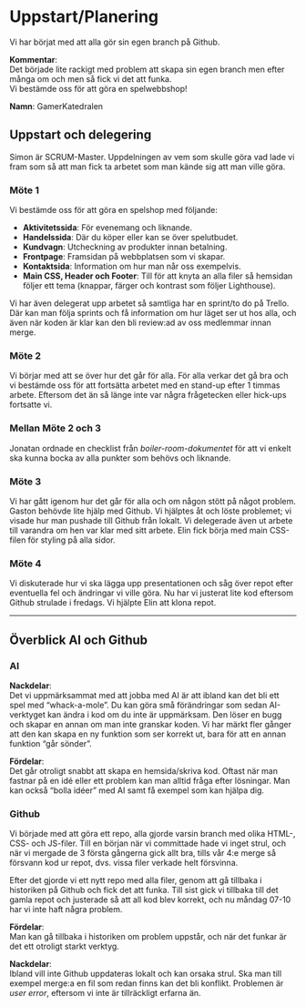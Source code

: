 # Uppstart/Planering
Vi har börjat med att alla gör sin egen branch på Github.

**Kommentar**:  
Det började lite rackigt med problem att skapa sin egen branch men efter många om och men så fick vi det att funka.  
Vi bestämde oss för att göra en spelwebbshop!

**Namn**: GamerKatedralen

## Uppstart och delegering
Simon är SCRUM-Master. Uppdelningen av vem som skulle göra vad lade vi fram som så att man fick ta arbetet som man kände sig att man ville göra.

### Möte 1
Vi bestämde oss för att göra en spelshop med följande: 

- **Aktivitetssida**: För evenemang och liknande.
- **Handelssida**: Där du köper eller kan se över spelutbudet.
- **Kundvagn**: Utcheckning av produkter innan betalning.
- **Frontpage**: Framsidan på webbplatsen som vi skapar.
- **Kontaktsida**: Information om hur man når oss exempelvis.
- **Main CSS, Header och Footer**: Till för att knyta an alla filer så hemsidan följer ett tema (knappar, färger och kontrast som följer Lighthouse).

Vi har även delegerat upp arbetet så samtliga har en sprint/to do på Trello. Där kan man följa sprints och få information om hur läget ser ut hos alla, och även när koden är klar kan den bli review:ad av oss medlemmar innan merge.

### Möte 2
Vi börjar med att se över hur det går för alla. För alla verkar det gå bra och vi bestämde oss för att fortsätta arbetet med en stand-up efter 1 timmas arbete. Eftersom det än så länge inte var några frågetecken eller hick-ups fortsatte vi.

### Mellan Möte 2 och 3
Jonatan ordnade en checklist från *boiler-room-dokumentet* för att vi enkelt ska kunna bocka av alla punkter som behövs och liknande.

### Möte 3
Vi har gått igenom hur det går för alla och om någon stött på något problem. Gaston behövde lite hjälp med Github. Vi hjälptes åt och löste problemet; vi visade hur man pushade till Github från lokalt. Vi delegerade även ut arbete till varandra om hen var klar med sitt arbete. Elin fick börja med main CSS-filen för styling på alla sidor.

### Möte 4
Vi diskuterade hur vi ska lägga upp presentationen och såg över repot efter eventuella fel och ändringar vi ville göra. Nu har vi justerat lite kod eftersom Github strulade i fredags. Vi hjälpte Elin att klona repot.

---

## Överblick AI och Github

### AI
**Nackdelar**:  
Det vi uppmärksammat med att jobba med AI är att ibland kan det bli ett spel med “whack-a-mole”. Du kan göra små förändringar som sedan AI-verktyget kan ändra i kod om du inte är uppmärksam. Den löser en bugg och skapar en annan om man inte granskar koden. Vi har märkt fler gånger att den kan skapa en ny funktion som ser korrekt ut, bara för att en annan funktion “går sönder”. 

**Fördelar**:  
Det går otroligt snabbt att skapa en hemsida/skriva kod. Oftast när man fastnar på en idé eller ett problem kan man alltid fråga efter lösningar. Man kan också “bolla idéer” med AI samt få exempel som kan hjälpa dig.

### Github
Vi började med att göra ett repo, alla gjorde varsin branch med olika HTML-, CSS- och JS-filer. Till en början när vi committade hade vi inget strul, och när vi mergade de 3 första gångerna gick allt bra, tills vår 4:e merge så försvann kod ur repot, dvs. vissa filer verkade helt försvinna. 

Efter det gjorde vi ett nytt repo med alla filer, genom att gå tillbaka i historiken på Github och fick det att funka. Till sist gick vi tillbaka till det gamla repot och justerade så att all kod blev korrekt, och nu måndag 07-10 har vi inte haft några problem.

**Fördelar**:  
Man kan gå tillbaka i historiken om problem uppstår, och när det funkar är det ett otroligt starkt verktyg.

**Nackdelar**:  
Ibland vill inte Github uppdateras lokalt och kan orsaka strul. Ska man till exempel merge:a en fil som redan finns kan det bli konflikt. Problemen är *user error*, eftersom vi inte är tillräckligt erfarna än.
